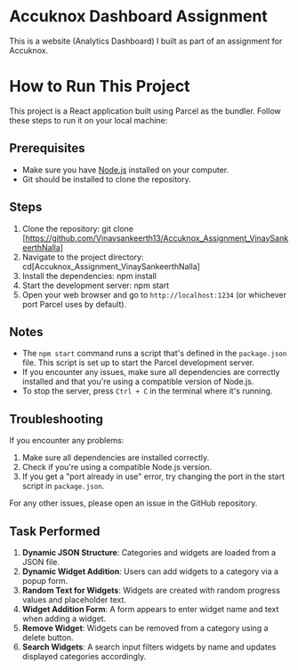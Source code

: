 # Accuknox Dashboard Assignment

This is a website (Analytics Dashboard) I built as part of an assignment for Accuknox.

# How to Run This Project

This project is a React application built using Parcel as the bundler. Follow these steps to run it on your local machine:

## Prerequisites

- Make sure you have [Node.js](https://nodejs.org/) installed on your computer.
- Git should be installed to clone the repository.

## Steps

1. Clone the repository: git clone [https://github.com/Vinaysankeerth13/Accuknox_Assignment_VinaySankeerthNalla]
2. Navigate to the project directory: cd[Accuknox_Assignment_VinaySankeerthNalla]
3. Install the dependencies: npm install
4. Start the development server: npm start
5. Open your web browser and go to `http://localhost:1234` (or whichever port Parcel uses by default).

## Notes

- The `npm start` command runs a script that's defined in the `package.json` file. This script is set up to start the Parcel development server.
- If you encounter any issues, make sure all dependencies are correctly installed and that you're using a compatible version of Node.js.
- To stop the server, press `Ctrl + C` in the terminal where it's running.

## Troubleshooting

If you encounter any problems:
1. Make sure all dependencies are installed correctly.
2. Check if you're using a compatible Node.js version.
3. If you get a "port already in use" error, try changing the port in the start script in `package.json`.

For any other issues, please open an issue in the GitHub repository.

## Task Performed

1. **Dynamic JSON Structure**: Categories and widgets are loaded from a JSON file.
2. **Dynamic Widget Addition**: Users can add widgets to a category via a popup form.
3. **Random Text for Widgets**: Widgets are created with random progress values and placeholder text.
4. **Widget Addition Form**: A form appears to enter widget name and text when adding a widget.
5. **Remove Widget**: Widgets can be removed from a category using a delete button.
6. **Search Widgets**: A search input filters widgets by name and updates displayed categories accordingly.